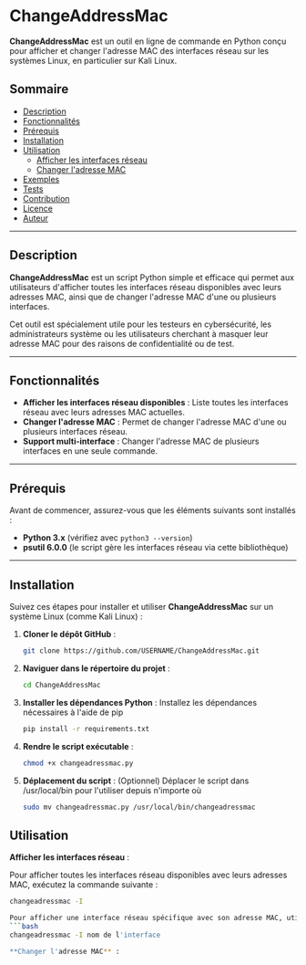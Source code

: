 # ChangeAddressMac

**ChangeAddressMac** est un outil en ligne de commande en Python conçu pour afficher et changer l'adresse MAC des interfaces réseau sur les systèmes Linux, en particulier sur Kali Linux.

## Sommaire
- [Description](#description)
- [Fonctionnalités](#fonctionnalités)
- [Prérequis](#prérequis)
- [Installation](#installation)
- [Utilisation](#utilisation)
    - [Afficher les interfaces réseau](#afficher-les-interfaces-réseau)
    - [Changer l'adresse MAC](#changer-ladresse-mac)
- [Exemples](#exemples)
- [Tests](#tests)
- [Contribution](#contribution)
- [Licence](#licence)
- [Auteur](#auteur)

---

## Description

**ChangeAddressMac** est un script Python simple et efficace qui permet aux utilisateurs d'afficher toutes les interfaces réseau disponibles avec leurs adresses MAC, ainsi que de changer l'adresse MAC d'une ou plusieurs interfaces.

Cet outil est spécialement utile pour les testeurs en cybersécurité, les administrateurs système ou les utilisateurs cherchant à masquer leur adresse MAC pour des raisons de confidentialité ou de test.

---

## Fonctionnalités

- **Afficher les interfaces réseau disponibles** : Liste toutes les interfaces réseau avec leurs adresses MAC actuelles.
- **Changer l'adresse MAC** : Permet de changer l'adresse MAC d'une ou plusieurs interfaces réseau.
- **Support multi-interface** : Changer l'adresse MAC de plusieurs interfaces en une seule commande.

---

## Prérequis

Avant de commencer, assurez-vous que les éléments suivants sont installés :

- **Python 3.x** (vérifiez avec `python3 --version`)
- **psutil 6.0.0** (le script gère les interfaces réseau via cette bibliothèque)

---

## Installation

Suivez ces étapes pour installer et utiliser **ChangeAddressMac** sur un système Linux (comme Kali Linux) :

1. **Cloner le dépôt GitHub** :
   
   ```bash
   git clone https://github.com/USERNAME/ChangeAddressMac.git
2. **Naviguer dans le répertoire du projet** :
   ```bash
   cd ChangeAddressMac
3. **Installer les dépendances Python** :
   Installez les dépendances nécessaires à l'aide de pip
   ```bash
   pip install -r requirements.txt
4. **Rendre le script exécutable** :
   ```bash
   chmod +x changeadressmac.py
5. **Déplacement du script** :
   (Optionnel) Déplacer le script dans /usr/local/bin pour l'utiliser depuis n'importe où
   ```bash
   sudo mv changeadressmac.py /usr/local/bin/changeadressmac

## Utilisation
**Afficher les interfaces réseau** :

Pour afficher toutes les interfaces réseau disponibles avec leurs adresses MAC, exécutez la commande suivante :
```bash
changeadressmac -I

Pour afficher une interface réseau spécifique avec son adresse MAC, utilisez :
```bash
changeadressmac -I nom de l'interface

**Changer l'adresse MAC** :

